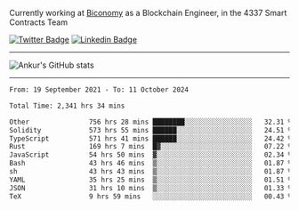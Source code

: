 Currently working at [Biconomy](https://biconomy.io/) as a Blockchain Engineer, in the 4337 Smart Contracts Team

 [![Twitter Badge](https://img.shields.io/badge/-@ankurdubey521-1ca0f1?style=flat-square&labelColor=1ca0f1&logo=twitter&logoColor=white&link=https://twitter.com/ankurdubey521)](https://twitter.com/ankurdubey521) [![Linkedin Badge](https://img.shields.io/badge/-ankurdubey521-blue?style=flat-square&logo=Linkedin&logoColor=white&link=https://www.linkedin.com/in/ankurdubey521/)](https://www.linkedin.com/in/ankurdubey521/)

<hr/>

![Ankur's GitHub stats](https://github-readme-stats.vercel.app/api?username=ankurdubey521&count_private=true&theme=radical)

<hr/>

<!--START_SECTION:waka-->

```txt
From: 19 September 2021 - To: 11 October 2024

Total Time: 2,341 hrs 34 mins

Other               756 hrs 28 mins ████████░░░░░░░░░░░░░░░░░   32.31 %
Solidity            573 hrs 55 mins ██████░░░░░░░░░░░░░░░░░░░   24.51 %
TypeScript          571 hrs 41 mins ██████░░░░░░░░░░░░░░░░░░░   24.42 %
Rust                169 hrs 7 mins  █▓░░░░░░░░░░░░░░░░░░░░░░░   07.22 %
JavaScript          54 hrs 50 mins  ▓░░░░░░░░░░░░░░░░░░░░░░░░   02.34 %
Bash                43 hrs 46 mins  ▒░░░░░░░░░░░░░░░░░░░░░░░░   01.87 %
sh                  43 hrs 43 mins  ▒░░░░░░░░░░░░░░░░░░░░░░░░   01.87 %
YAML                35 hrs 25 mins  ▒░░░░░░░░░░░░░░░░░░░░░░░░   01.51 %
JSON                31 hrs 10 mins  ▒░░░░░░░░░░░░░░░░░░░░░░░░   01.33 %
TeX                 9 hrs 59 mins   ░░░░░░░░░░░░░░░░░░░░░░░░░   00.43 %
```

<!--END_SECTION:waka-->
